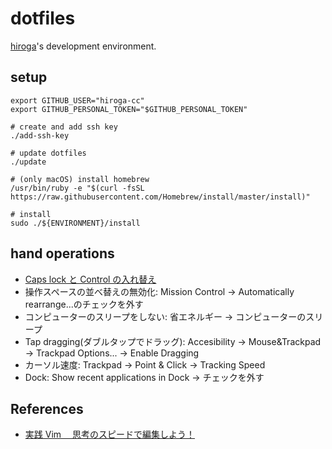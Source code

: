 # dotfiles

[hiroga](https://github.com/hiroga-cc)'s development environment.

## setup

```shell script
export GITHUB_USER="hiroga-cc"
export GITHUB_PERSONAL_TOKEN="$GITHUB_PERSONAL_TOKEN"

# create and add ssh key
./add-ssh-key

# update dotfiles
./update

# (only macOS) install homebrew
/usr/bin/ruby -e "$(curl -fsSL https://raw.githubusercontent.com/Homebrew/install/master/install)"

# install
sudo ./${ENVIRONMENT}/install
```

## hand operations

- [Caps lock と Control の入れ替え](https://pc-karuma.net/mac-keys-modifiers-switch-command-control-caps/)
- 操作スペースの並べ替えの無効化: Mission Control → Automatically rearrange...のチェックを外す
- コンピューターのスリープをしない: 省エネルギー → コンピューターのスリープ
- Tap dragging(ダブルタップでドラッグ): Accesibility → Mouse&Trackpad → Trackpad Options... → Enable Dragging
- カーソル速度: Trackpad → Point & Click → Tracking Speed
- Dock: Show recent applications in Dock → チェックを外す

## References

- [実践 Vim 　思考のスピードで編集しよう！](https://amzn.to/2RO11fr)

